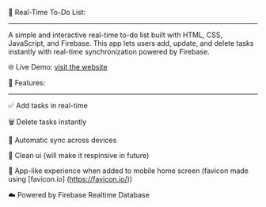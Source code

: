 📝 Real-Time To-Do List:
________________________________
A simple and interactive real-time to-do list built with HTML, CSS, JavaScript, and Firebase.
This app lets users add, update, and delete tasks instantly with real-time synchronization powered by Firebase.


🌐 Live Demo: [visit the website](https://realtime-to-do-list.netlify.app/)


🚀 Features:
_________________________________
✅ Add tasks in real-time

🗑️ Delete tasks instantly

🔄 Automatic sync across devices

🎨 Clean ui (will make it respinsive in future)

📱 App-like experience when added to mobile home screen (favicon made using [favicon.io] (https://favicon.io/))

☁️ Powered by Firebase Realtime Database
